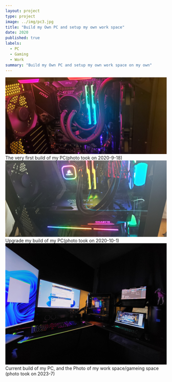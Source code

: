 ```yaml
---
layout: project
type: project
image: ../img/pc3.jpg
title: "Build my Own PC and setup my own work space"
date: 2020
published: true
labels:
  - PC
  - Gaming
  - Work
summary: "Build my Own PC and setup my own work space on my own"
---
```


<img class="img-fluid" src="../img/pc1.jpg/">
The very first build of my PC(photo took on 2020-9-18)

<img class="img-fluid" src="../img/pc2.jpg/">
Upgrade my build of my PC(photo took on 2020-10-1)

<img class="img-fluid" src="../img/pc3.jpg/">
Current build of my PC, and the Photo of my work space/gameing space (photo took on 2023-7)

